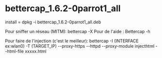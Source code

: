 # bettercap_1.6.2-0parrot1_all
install = dpkg -i bettercap_1.6.2-0parrot1_all.deb </p>
Pour sniffer un réseau (MITM): bettercap -X
Pour de l'aide : Bettercap -h

Pour faire de l'injection (c'est le meilleur): bettercap -I (INTERFACE ex:wlan0) -T (TARGET_IP) --proxy-https --httpd --proxy-module injecthtml --html-file xxxxx.html
